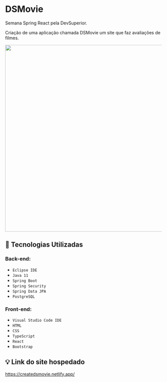 # DSMovie

Semana Spring React pela DevSuperior.

Criação de uma aplicação chamada DSMovie um site que faz avaliações de filmes.

<img src="https://user-images.githubusercontent.com/97403936/168628412-463570f5-13e1-41d9-9ee4-7be8e72421fa.png"  width="600"/>

## :hammer: Tecnologias Utilizadas
### Back-end:

- `Eclipse IDE`
- `Java 11`
- `Spring Boot`
- `Spring Security`
- `Spring Data JPA`
- `PostgreSQL`

### Front-end:

- `Visual Studio Code IDE`
- `HTML`
- `CSS`
- `TypeScript`
- `React`
- `Bootstrap`

## :bulb: Link do site hospedado
https://createdsmovie.netlify.app/ 
